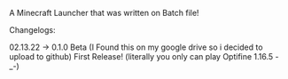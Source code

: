 A Minecraft Launcher that was written on Batch file!

Changelogs:

02.13.22 -> 0.1.0 Beta (I Found this on my google drive so i decided to upload to github)
First Release! (literally you only can play Optifine 1.16.5 -_-)
